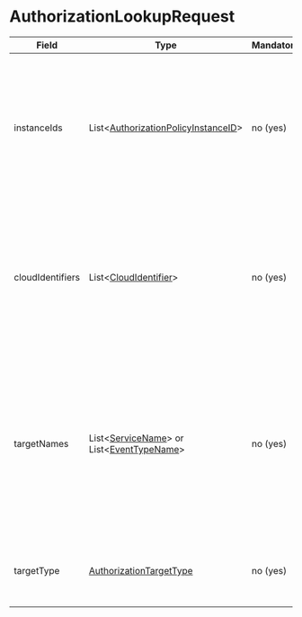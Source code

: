 # AuthorizationLookupRequest

Field | Type | Mandatory | Description
--- | --- | --- | ---
instanceIds | List<[AuthorizationPolicyInstanceID](../primitives.md#authorizationpolicyinstanceid)> | no (yes) | Requester is looking for policy instances with any of the specified identifiers. Mandatory if no _cloudIdentifiers_ nor _targetNames_ are specified.
cloudIdentifiers | List<[CloudIdentifier](../primitives.md#cloudidentifier)> | no (yes) | Requester is looking for policy instances that belong to any of the specified clouds. Mandatory if no _instanceIds_ nor _targetNames_ are specified.
targetNames | List<[ServiceName](../primitives.md#servicename)> or List<[EventTypeName](../primitives.md#eventtypename)> | no (yes) | Requester is looking for policy instances that belong to any of the specified targets (either service definitions or event types). Mandatory if no _instanceIds_ nor _cloudIdentifiers_ are specified.
targetType | [AuthorizationTargetType](../primitives.md#authorizationtargettype) | no (yes) | The type of the specified targets. Mandatory if _targetNames_ are specified.
